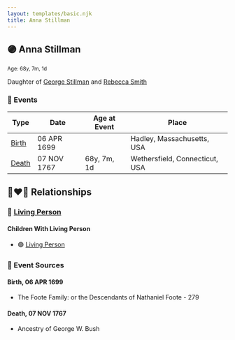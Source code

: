 ```yaml
---
layout: templates/basic.njk
title: Anna Stillman
---
```

## 🟣 Anna Stillman
<small>Age: 68y, 7m, 1d</small>

Daughter of [George Stillman](/people/6/67040632) and [Rebecca Smith](/people/7/76162584)

### 📆 Events

Type | Date | Age at Event | Place
------ | ------ | ------ | ------
[Birth](#event-event-2) | 06 APR 1699 |  | Hadley, Massachusetts, USA
[Death](#event-event-3) | 07 NOV 1767 | 68y, 7m, 1d | Wethersfield, Connecticut, USA

## 👩‍❤️‍👨 Relationships

### 🔵 [Living Person](/people/7/73658198)

#### Children With Living Person
* 🟣 [Living Person](/people/9/9854708)
### 📰 Event Sources

#### <a id="event-event-2"></a> Birth, 06 APR 1699
* The Foote Family: or the Descendants of Nathaniel Foote  - 279

#### <a id="event-event-3"></a> Death, 07 NOV 1767
* Ancestry of George W. Bush